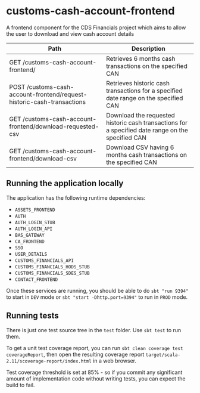 
# customs-cash-account-frontend

A frontend component for the CDS Financials project which aims to allow the user to download and view cash account details

| Path                                                                   | Description                                                                                       |
| ---------------------------------------------------------------------  | ------------------------------------------------------------------------------------------------- |
| GET  /customs-cash-account-frontend/                                   | Retrieves 6 months cash transactions on the specified CAN                                         |                
| POST /customs-cash-account-frontend/request-historic-cash-transactions | Retrieves historic cash transactions for a specified date range on the specified CAN              |
| GET  /customs-cash-account-frontend/download-requested-csv             | Download the requested historic cash transactions for a specified date range on the specified CAN |
| GET  /customs-cash-account-frontend/download-csv                       | Download CSV having 6 months cash transactions on the specified CAN                               |


## Running the application locally

The application has the following runtime dependencies:

* `ASSETS_FRONTEND`
* `AUTH`
* `AUTH_LOGIN_STUB`
* `AUTH_LOGIN_API`
* `BAS_GATEWAY`
* `CA_FRONTEND`
* `SSO`
* `USER_DETAILS`
* `CUSTOMS_FINANCIALS_API`
* `CUSTOMS_FINANCIALS_HODS_STUB`
* `CUSTOMS_FINANCIALS_SDES_STUB`
* `CONTACT_FRONTEND`

Once these services are running, you should be able to do `sbt "run 9394"` to start in `DEV` mode or
`sbt "start -Dhttp.port=9394"` to run in `PROD` mode.

## Running tests

There is just one test source tree in the `test` folder. Use `sbt test` to run them.

To get a unit test coverage report, you can run `sbt clean coverage test coverageReport`,
then open the resulting coverage report `target/scala-2.11/scoverage-report/index.html` in a web browser.

Test coverage threshold is set at 85% - so if you commit any significant amount of implementation code without writing tests, you can expect the build to fail.
